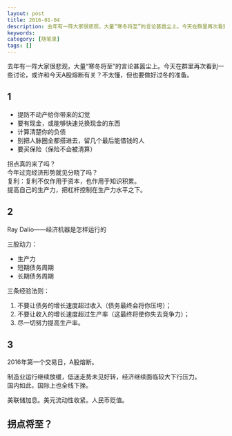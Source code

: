 ```yaml
---
layout: post
title: 2016-01-04
description: 去年有一阵大家很悲观，大量“寒冬将至”的言论甚嚣尘上。今天在群里再次看到一些讨论，或许和今天A股熔断有关？不太懂，但也要做好过冬的准备。
keywords: 
category: [随笔录]
tags: []
---
```


去年有一阵大家很悲观，大量“寒冬将至”的言论甚嚣尘上。今天在群里再次看到一些讨论，或许和今天A股熔断有关？不太懂，但也要做好过冬的准备。

## 1
- 提防不动产给你带来的幻觉
- 要有现金，或能够快速兑换现金的东西
- 计算清楚你的负债
- 别把人脉圈全都搭进去，留几个最后能借钱的人
- 要买保险（保险不会被清算）

拐点真的来了吗？  
今年过完经济形势就见分晓了吗？  
复利：复利不仅作用于资本，也作用于知识积累。  
提高自己的生产力，把杠杆控制在生产力水平之下。  

## 2

Ray Dalio——经济机器是怎样运行的

三股动力：  
- 生产力
- 短期债务周期
- 长期债务周期

三条经验法则：  
1. 不要让债务的增长速度超过收入（债务最终会将你压垮）；
2. 不要让收入的增长速度超过生产率（这最终将使你失去竞争力）；
3. 尽一切努力提高生产率。

## 3

2016年第一个交易日，A股熔断。

制造业运行继续放缓，低迷走势未见好转，经济继续面临较大下行压力。  
国内如此，国际上也全线下挫。

美联储加息。美元流动性收紧。人民币贬值。

## 拐点将至？

